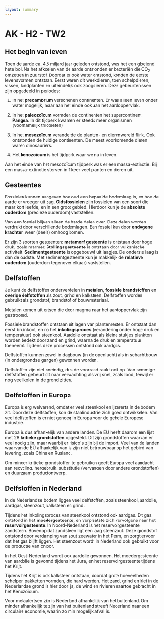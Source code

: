 ```yaml
---
layout: summary
---
```


# AK - H2 - TW2

## Het begin van leven

Toen de aarde ca. 4,5 miljard jaar geleden ontstond, was het een gloeiend hete bol. Na het afkoelen van de aarde ontstonden er bacteriën die CO<sub>2</sub> omzetten in zuurstof. Doordat er ook water ontstond, konden de eerste levensvormen ontstaan. Eerst waren dit weekdieren, toen schelpdieren, vissen, landplanten en uiteindelijk ook zoogdieren. Deze gebeurtenissen zijn opgedeeld in periodes:

1.  In het **precambrium** verschenen continenten. Er was alleen leven onder water mogelijk, maar aan het einde ook aan het aardoppervlak.

2.  In het **paleozoïcum** vormden de continenten het supercontinent **Pangea**. In dit tijdperk kwamen er steeds meer organismen (voornamelijk trilobieten)

3.  In het **mesozoïcum** veranderde de planten- en dierenwereld flink. Ook ontstonden de huidige continenten. De meest voorkomende dieren waren dinosauriërs.

4.  Het **kenozoïcum** is het tijdperk waar we nu in leven.

Aan het einde van het mesozoïcum tijdperk was er een massa-extinctie. Bij een massa-extinctie sterven in 1 keer veel planten en dieren uit.

## Gesteentes

Fossielen kunnen aangeven hoe oud een bepaalde bodemlaag is, en hoe de aarde er vroeger uit zag. **Gidsfossielen** zijn fossielen van een soort die maar kort leefde, en in een groot gebied. Hierdoor kun je de **absolute ouderdom** (precieze ouderdom) vaststellen.

Van een fossiel blijven alleen de harde delen over. Deze delen worden verdrukt door verschillende bodemlagen. Een fossiel kan door **endogene krachten** weer (deels) omhoog komen.

Er zijn 3 soorten gesteenten: **metamorf gesteente** is ontstaan door hoge druk, zoals marmer. **Stollingsgesteente** is ontstaan door vulkanische activiteit. **Sedimentgesteente** is opgebouwd uit laagjes. De onderste laag is dan de oudste. Met sedimentgesteente kun je makkelijk de **relatieve ouderdom** (ouderdom tegenover elkaar) vaststellen.

## Delfstoffen

Je kunt de delfstoffen onderverdelen in **metalen**, **fossiele brandstoffen** en **overige delfstoffen** als zout, grind en kalksteen. Delfstoffen worden gebruikt als grondstof, brandstof of bouwmateriaal.

Metalen komen uit ertsen die door magma naar het aardoppervlak zijn gestroomd.

Fossiele brandstoffen ontstaan uit lagen van plantenresten. Er ontstaat dan eerst bruinkool, en na het **inkolingsproces** (verandering onder hoge druk en temperatuur) ook steenkool. Aardolie ontstaat als kleine stukjes plankton worden bedekt door zand en grind, waarna de druk en temperatuur toeneemt. Tijdens deze processen ontstond ook aardgas.

Delfstoffen kunnen zowel in dagbouw (in de openlucht) als in schachtbouw (in ondergrondse gangen) gewonnen worden.

Delfstoffen zijn niet oneindig, dus de voorraad raakt ooit op. Van sommige delfstoffen gebeurt dit naar verwachting als vrij snel, zoals lood, terwijl er nog veel kolen in de grond zitten.

## Delfstoffen in Europa

Europa is erg welvarend, omdat er veel steenkool en ijzererts in de bodem zit. Door deze delfstoffen, kon de staalindustrie zich goed ontwikkelen. Van veel delfstoffen is er niet genoeg in Europa voor de gehele Europese industrie.

Europa is dus afhankelijk van andere landen. De EU heeft daarom een lijst met 28 **kritieke grondstoffen** opgesteld. Dit zijn grondstoffen waarvan er veel nodig zijn, maar waarbij er risico's zijn bij de import. Veel van de landen waarvan de EU afhankelijk van is zijn niet betrouwbaar op het gebied van levering, zoals China en Rusland.

Om minder kritieke grondstoffen te gebruiken geeft Europa veel aandacht aan recycling, hergebruik, substitutie (vervangen door andere grondstoffen) en duurzaam productontwerp.

## Delfstoffen in Nederland

In de Nederlandse bodem liggen veel delfstoffen, zoals steenkool, aardolie, aardgas, steenzout, kalksteen en grind.

Tijdens het inkolingsproces van steenkool ontstond ook aardgas. Dit gas ontstond in het **moedergesteente**, en verplaatste zich vervolgens naar het **reservoirgesteente**. In Noord-Nederland is het reservoirgesteente zandsteen. Bovenop dat zandsteen ligt een laag steenzout. Deze grondstof ontstond door verdamping van zout zeewater in het Perm, en zorgt ervoor dat het gas blijft liggen. Het steenzout wordt in Nederland ook gebruikt voor de productie van chloor.

In het Oost-Nederland wordt ook aardolie gewonnen. Het moedergesteente van aardolie is gevormd tijdens het Jura, en het reservoirgesteente tijdens het Krijt.

Tijdens het Krijt is ook kalksteen ontstaan, doordat grote hoeveelheden schelpen pakketten vormden, die hard werden. Het zand, grind en klei in de Nederlandse grond is hier door ijs, de wind en rivieren naartoe gebracht in het Kenozoïcum.

Voor metaalertsen zijn is Nederland afhankelijk van het buitenland. Om minder afhankelijk te zijn van het buitenland streeft Nederland naar een circulaire economie, waarin zo min mogelijk afval is.
